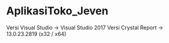 # AplikasiToko_Jeven
Versi Visual Studio -> Visual Studio 2017
Versi Crystal Report -> 13.0.23.2819 (x32 / x64)
